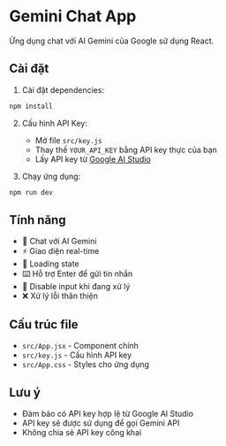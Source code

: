 # Gemini Chat App

Ứng dụng chat với AI Gemini của Google sử dụng React.

## Cài đặt

1. Cài đặt dependencies:
```bash
npm install
```

2. Cấu hình API Key:
   - Mở file `src/key.js`
   - Thay thế `YOUR_API_KEY` bằng API key thực của bạn
   - Lấy API key từ [Google AI Studio](https://makersuite.google.com/app/apikey)

3. Chạy ứng dụng:
```bash
npm run dev
```

## Tính năng

- 💬 Chat với AI Gemini
- ⚡ Giao diện real-time
- 🔄 Loading state
- ⌨️ Hỗ trợ Enter để gửi tin nhắn
- 🚫 Disable input khi đang xử lý
- ❌ Xử lý lỗi thân thiện

## Cấu trúc file

- `src/App.jsx` - Component chính
- `src/key.js` - Cấu hình API key
- `src/App.css` - Styles cho ứng dụng

## Lưu ý

- Đảm bảo có API key hợp lệ từ Google AI Studio
- API key sẽ được sử dụng để gọi Gemini API
- Không chia sẻ API key công khai
